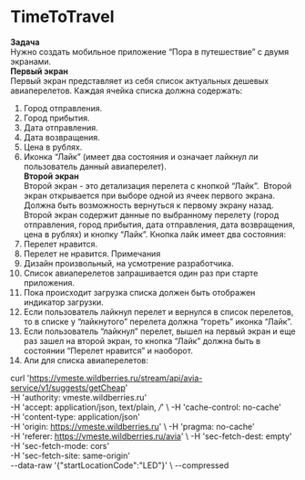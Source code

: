 # TimeToTravel

**Задача**  
Нужно создать мобильное приложение “Пора в путешествие” с двумя экранами.  
**Первый экран**  
Первый экран представляет из себя список актуальных дешевых авиаперелетов.
Каждая ячейка списка должна содержать:
1. Город отправления.
2. Город прибытия.
3. Дата отправления.
4. Дата возвращения.
5. Цена в рублях.
6. Иконка “Лайк” (имеет два состояния и означает лайкнул ли пользователь данный авиаперелет).  
   **Второй экран**  
Второй экран - это детализация перелета с кнопкой “Лайк”. 
Второй экран открывается при выборе одной из ячеек первого экрана. Должна быть возможность вернуться к первому экрану назад.
   Второй экран содержит данные по выбранному перелету (город отправления, город прибытия, дата отправления, дата возвращения, цена в рублях) и кнопку “Лайк”.
   Кнопка лайк имеет два состояния:
1. Перелет нравится.
2. Перелет не нравится.
   Примечания
1. Дизайн произвольный, на усмотрение разработчика.
2. Список авиаперелетов запрашивается один раз при старте приложения.
3. Пока происходит загрузка списка должен быть отображен индикатор загрузки.
4. Если пользователь лайкнул перелет и вернулся в список перелетов, то в списке у “лайкнутого” перелета должна “гореть” иконка “Лайк”.
5. Если пользователь “лайкнул” перелет, вышел на первый экран и еще раз зашел на второй экран, то кнопка “Лайк” должна быть в состоянии “Перелет нравится” и наоборот.
1. Апи для списка авиаперелетов:

curl 'https://vmeste.wildberries.ru/stream/api/avia-service/v1/suggests/getCheap' \
   -H 'authority: vmeste.wildberries.ru' \
   -H 'accept: application/json, text/plain, */*' \ -H 'cache-control: no-cache' \
   -H 'content-type: application/json' \
   -H 'origin: https://vmeste.wildberries.ru' \ -H 'pragma: no-cache' \
   -H 'referer: https://vmeste.wildberries.ru/avia' \ -H 'sec-fetch-dest: empty' \
   -H 'sec-fetch-mode: cors' \
   -H 'sec-fetch-site: same-origin' \
   --data-raw '{"startLocationCode":"LED"}' \ --compressed

